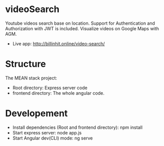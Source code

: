 # videoSearch
Youtube videos search base on location. Support for Authentication and Authorization with JWT is included. Visualize videos on Google Maps with AGM. 
- Live app: http://billinhit.online/video-search/
# Structure
The MEAN stack project:
- Root directory: Express server code
- frontend directory: The whole angular code.
# Developement
- Install dependencies (Root and frontend directory): npm install
- Start express server: node app.js
- Start Angular dev(CLI) mode: ng serve
